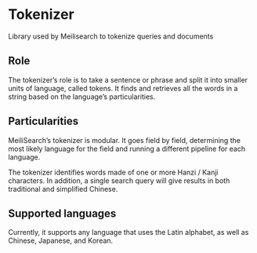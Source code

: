 # Tokenizer
Library used by Meilisearch to tokenize queries and documents

## Role

The tokenizer’s role is to take a sentence or phrase and split it into smaller units of language, called tokens. It finds and retrieves all the words in a string based on the language’s particularities.  

## Particularities

MeiliSearch’s tokenizer is modular. It goes field by field, determining the most likely language for the field and running a different pipeline for each language.

The tokenizer identifies words made of one or more Hanzi / Kanji characters. In addition, a single search query will give results in both traditional and simplified Chinese.

## Supported languages

Currently, it supports any language that uses the Latin alphabet, as well as Chinese, Japanese, and Korean.
